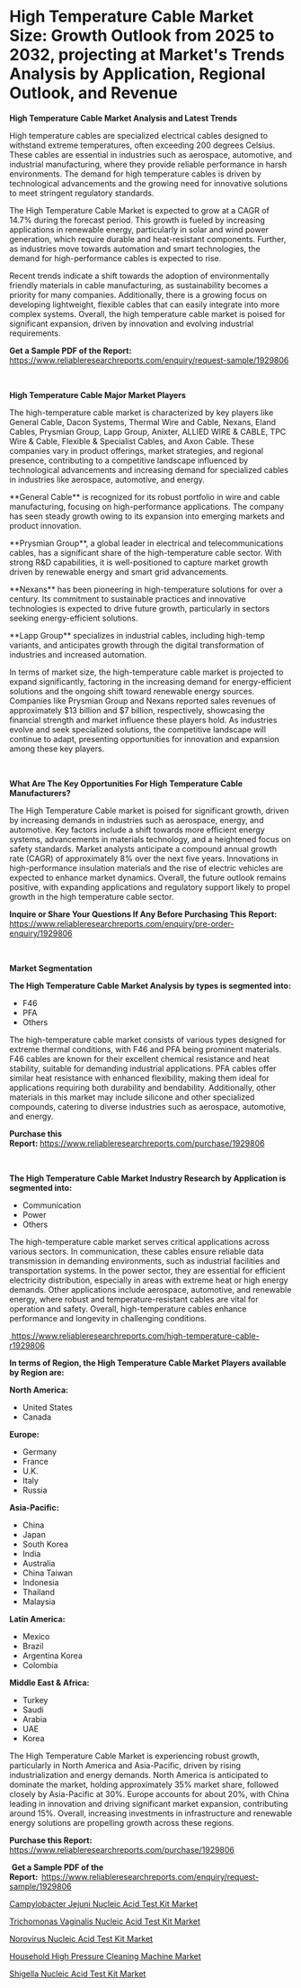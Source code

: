 <p><h1>High Temperature Cable Market Size: Growth Outlook from 2025 to 2032, projecting at Market's Trends Analysis by Application, Regional Outlook, and Revenue</h1></p><p><strong>High Temperature Cable Market Analysis and Latest Trends</strong></p>
<p><p>High temperature cables are specialized electrical cables designed to withstand extreme temperatures, often exceeding 200 degrees Celsius. These cables are essential in industries such as aerospace, automotive, and industrial manufacturing, where they provide reliable performance in harsh environments. The demand for high temperature cables is driven by technological advancements and the growing need for innovative solutions to meet stringent regulatory standards.</p><p>The High Temperature Cable Market is expected to grow at a CAGR of 14.7% during the forecast period. This growth is fueled by increasing applications in renewable energy, particularly in solar and wind power generation, which require durable and heat-resistant components. Further, as industries move towards automation and smart technologies, the demand for high-performance cables is expected to rise. </p><p>Recent trends indicate a shift towards the adoption of environmentally friendly materials in cable manufacturing, as sustainability becomes a priority for many companies. Additionally, there is a growing focus on developing lightweight, flexible cables that can easily integrate into more complex systems. Overall, the high temperature cable market is poised for significant expansion, driven by innovation and evolving industrial requirements.</p></p>
<p><strong>Get a Sample PDF of the Report:&nbsp;</strong> <a href="https://www.reliableresearchreports.com/enquiry/request-sample/1929806?utm_campaign=7&utm_medium=2&utm_source=Github&utm_content=ia&utm_term=16012025&utm_id=high-temperature-cable">https://www.reliableresearchreports.com/enquiry/request-sample/1929806</a></p>
<p>&nbsp;</p>
<p><strong>High Temperature Cable Major Market Players</strong></p>
<p><p>The high-temperature cable market is characterized by key players like General Cable, Dacon Systems, Thermal Wire and Cable, Nexans, Eland Cables, Prysmian Group, Lapp Group, Anixter, ALLIED WIRE & CABLE, TPC Wire & Cable, Flexible & Specialist Cables, and Axon Cable. These companies vary in product offerings, market strategies, and regional presence, contributing to a competitive landscape influenced by technological advancements and increasing demand for specialized cables in industries like aerospace, automotive, and energy.</p><p>**General Cable** is recognized for its robust portfolio in wire and cable manufacturing, focusing on high-performance applications. The company has seen steady growth owing to its expansion into emerging markets and product innovation.</p><p>**Prysmian Group**, a global leader in electrical and telecommunications cables, has a significant share of the high-temperature cable sector. With strong R&D capabilities, it is well-positioned to capture market growth driven by renewable energy and smart grid advancements.</p><p>**Nexans** has been pioneering in high-temperature solutions for over a century. Its commitment to sustainable practices and innovative technologies is expected to drive future growth, particularly in sectors seeking energy-efficient solutions.</p><p>**Lapp Group** specializes in industrial cables, including high-temp variants, and anticipates growth through the digital transformation of industries and increased automation.</p><p>In terms of market size, the high-temperature cable market is projected to expand significantly, factoring in the increasing demand for energy-efficient solutions and the ongoing shift toward renewable energy sources. Companies like Prysmian Group and Nexans reported sales revenues of approximately $13 billion and $7 billion, respectively, showcasing the financial strength and market influence these players hold. As industries evolve and seek specialized solutions, the competitive landscape will continue to adapt, presenting opportunities for innovation and expansion among these key players.</p></p>
<p>&nbsp;</p>
<p><strong>What Are The Key Opportunities For High Temperature Cable Manufacturers?</strong></p>
<p><p>The High Temperature Cable market is poised for significant growth, driven by increasing demands in industries such as aerospace, energy, and automotive. Key factors include a shift towards more efficient energy systems, advancements in materials technology, and a heightened focus on safety standards. Market analysts anticipate a compound annual growth rate (CAGR) of approximately 8% over the next five years. Innovations in high-performance insulation materials and the rise of electric vehicles are expected to enhance market dynamics. Overall, the future outlook remains positive, with expanding applications and regulatory support likely to propel growth in the high temperature cable sector.</p></p>
<p><strong>Inquire or Share Your Questions If Any Before Purchasing This Report:</strong> <a href="https://www.reliableresearchreports.com/enquiry/pre-order-enquiry/1929806?utm_campaign=7&utm_medium=2&utm_source=Github&utm_content=ia&utm_term=16012025&utm_id=high-temperature-cable">https://www.reliableresearchreports.com/enquiry/pre-order-enquiry/1929806</a></p>
<p>&nbsp;</p>
<p><strong>Market Segmentation</strong></p>
<p><strong>The High Temperature Cable Market Analysis by types is segmented into:</strong></p>
<p><ul><li>F46</li><li>PFA</li><li>Others</li></ul></p>
<p><p>The high-temperature cable market consists of various types designed for extreme thermal conditions, with F46 and PFA being prominent materials. F46 cables are known for their excellent chemical resistance and heat stability, suitable for demanding industrial applications. PFA cables offer similar heat resistance with enhanced flexibility, making them ideal for applications requiring both durability and bendability. Additionally, other materials in this market may include silicone and other specialized compounds, catering to diverse industries such as aerospace, automotive, and energy.</p></p>
<p><strong>Purchase this Report:&nbsp;</strong><a href="https://www.reliableresearchreports.com/purchase/1929806?utm_campaign=7&utm_medium=2&utm_source=Github&utm_content=ia&utm_term=16012025&utm_id=high-temperature-cable">https://www.reliableresearchreports.com/purchase/1929806</a></p>
<p>&nbsp;</p>
<p><strong>The High Temperature Cable Market Industry Research by Application is segmented into:</strong></p>
<p><ul><li>Communication</li><li>Power</li><li>Others</li></ul></p>
<p><p>The high-temperature cable market serves critical applications across various sectors. In communication, these cables ensure reliable data transmission in demanding environments, such as industrial facilities and transportation systems. In the power sector, they are essential for efficient electricity distribution, especially in areas with extreme heat or high energy demands. Other applications include aerospace, automotive, and renewable energy, where robust and temperature-resistant cables are vital for operation and safety. Overall, high-temperature cables enhance performance and longevity in challenging conditions.</p></p>
<p><a href="https://www.reliableresearchreports.com/high-temperature-cable-r1929806?utm_campaign=7&utm_medium=2&utm_source=Github&utm_content=ia&utm_term=16012025&utm_id=high-temperature-cable">&nbsp;https://www.reliableresearchreports.com/high-temperature-cable-r1929806</a></p>
<p><strong>In terms of Region, the High Temperature Cable Market Players available by Region are:</strong></p>
<p>
    <p> <strong> North America: </strong>
        <ul>
            <li>United States</li>
            <li>Canada</li>
        </ul>
        </p> 
    <p> <strong> Europe: </strong>
        <ul>
            <li>Germany</li>
            <li>France</li>
            <li>U.K.</li>
            <li>Italy</li>
            <li>Russia</li>
        </ul>
        </p> 
    <p> <strong> Asia-Pacific: </strong>
        <ul>
            <li>China</li>
            <li>Japan</li>
            <li>South Korea</li>
            <li>India</li>
            <li>Australia</li>
            <li>China Taiwan</li>
            <li>Indonesia</li>
            <li>Thailand</li>
            <li>Malaysia</li>
        </ul>
        </p> 
    <p> <strong> Latin America: </strong>
        <ul>
            <li>Mexico</li>
            <li>Brazil</li>
            <li>Argentina Korea</li>
            <li>Colombia</li>
        </ul>
        </p> 
    <p> <strong> Middle East & Africa: </strong>
        <ul>
            <li>Turkey</li>
            <li>Saudi</li>
            <li>Arabia</li>
            <li>UAE</li>
            <li>Korea</li>
        </ul>
    </p>
    </p>
<p><p>The High Temperature Cable Market is experiencing robust growth, particularly in North America and Asia-Pacific, driven by rising industrialization and energy demands. North America is anticipated to dominate the market, holding approximately 35% market share, followed closely by Asia-Pacific at 30%. Europe accounts for about 20%, with China leading in innovation and driving significant market expansion, contributing around 15%. Overall, increasing investments in infrastructure and renewable energy solutions are propelling growth across these regions.</p></p>
<p><strong>Purchase this Report: </strong><a href="https://www.reliableresearchreports.com/purchase/1929806?utm_campaign=7&utm_medium=2&utm_source=Github&utm_content=ia&utm_term=16012025&utm_id=high-temperature-cable">https://www.reliableresearchreports.com/purchase/1929806</a></p>
<p>&nbsp;<strong>Get a Sample PDF of the Report:&nbsp;&nbsp;</strong><a href="https://www.reliableresearchreports.com/enquiry/request-sample/1929806?utm_campaign=7&utm_medium=2&utm_source=Github&utm_content=ia&utm_term=16012025&utm_id=high-temperature-cable">https://www.reliableresearchreports.com/enquiry/request-sample/1929806</a></p>
<p><strong></strong></p>
<p><p><a href="https://github.com/NargisHussain432/Market-Research-Report-List-1/blob/main/campylobacter-jejuni-nucleic-acid-test-kit-market.md?utm_campaign=7&utm_medium=2&utm_source=Github&utm_content=ia&utm_term=16012025&utm_id=high-temperature-cable">Campylobacter Jejuni Nucleic Acid Test Kit Market</a></p><p><a href="https://github.com/sherikacas30/Market-Research-Report-List-1/blob/main/trichomonas-vaginalis-nucleic-acid-test-kit-market.md?utm_campaign=7&utm_medium=2&utm_source=Github&utm_content=ia&utm_term=16012025&utm_id=high-temperature-cable">Trichomonas Vaginalis Nucleic Acid Test Kit Market</a></p><p><a href="https://github.com/FahadAhmed223/Market-Research-Report-List-1/blob/main/norovirus-nucleic-acid-test-kit-market.md?utm_campaign=7&utm_medium=2&utm_source=Github&utm_content=ia&utm_term=16012025&utm_id=high-temperature-cable">Norovirus Nucleic Acid Test Kit Market</a></p><p><a href="https://github.com/oliveroste6/Market-Research-Report-List-1/blob/main/household-high-pressure-cleaning-machine-market.md?utm_campaign=7&utm_medium=2&utm_source=Github&utm_content=ia&utm_term=16012025&utm_id=high-temperature-cable">Household High Pressure Cleaning Machine Market</a></p><p><a href="https://github.com/angelajermaine/Market-Research-Report-List-5/blob/main/shigella-nucleic-acid-test-kit-market.md?utm_campaign=7&utm_medium=2&utm_source=Github&utm_content=ia&utm_term=16012025&utm_id=high-temperature-cable">Shigella Nucleic Acid Test Kit Market</a></p></p>